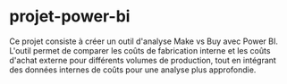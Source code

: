 # projet-power-bi
Ce projet consiste à créer un outil d'analyse Make vs Buy avec Power BI. L'outil permet de comparer les coûts de fabrication interne et les coûts d'achat externe pour différents volumes de production, tout en intégrant des données internes de coûts pour une analyse plus approfondie.
